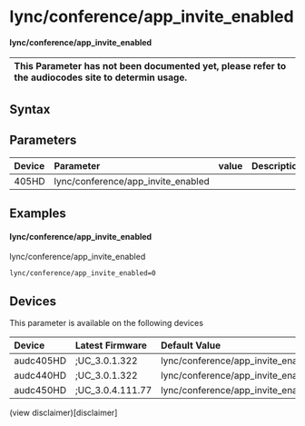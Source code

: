 ﻿---
description: lync/conference/app_invite_enabled
search: false
---

# lync/conference/app_invite_enabled

#### lync/conference/app_invite_enabled


| This Parameter has not been documented yet, please refer to the audiocodes site to determin usage.  | 
| :--- |

## Syntax

## Parameters
|Device|Parameter|value|Description|
|:---|:---|:---|:---|
| 405HD | lync/conference/app_invite_enabled |  |  |

## Examples
#### lync/conference/app_invite_enabled

lync/conference/app_invite_enabled

```
lync/conference/app_invite_enabled=0
```

## Devices
This parameter is available on the following devices

| Device | Latest Firmware | Default Value |
|:---|:---|:---|
| audc405HD | ;UC_3.0.1.322 | lync/conference/app_invite_enabled=0 
| audc440HD | ;UC_3.0.1.322 | lync/conference/app_invite_enabled=0 
| audc450HD | ;UC_3.0.4.111.77 | lync/conference/app_invite_enabled=0 

(view disclaimer)[disclaimer]
